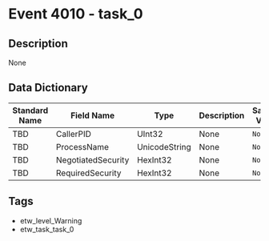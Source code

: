 # Event 4010 - task_0

## Description
None

## Data Dictionary
|Standard Name|Field Name|Type|Description|Sample Value|
|---|---|---|---|---|
|TBD|CallerPID|UInt32|None|`None`|
|TBD|ProcessName|UnicodeString|None|`None`|
|TBD|NegotiatedSecurity|HexInt32|None|`None`|
|TBD|RequiredSecurity|HexInt32|None|`None`|

## Tags
* etw_level_Warning
* etw_task_task_0